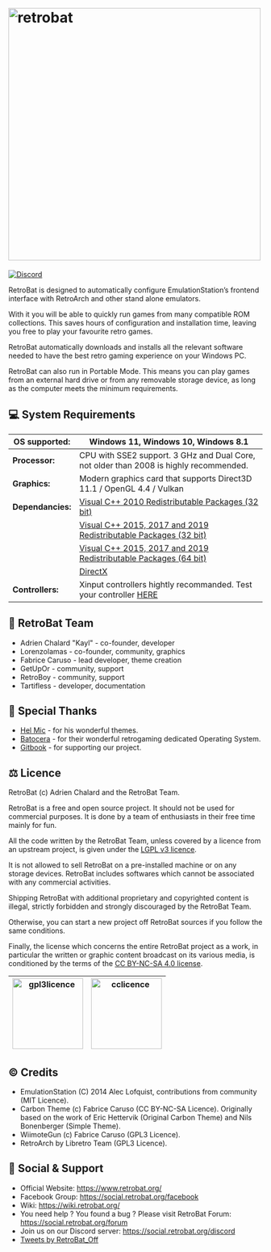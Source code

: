 <h1 align="left">
  <br>
  <a href="https://www.retrobat.org/"><img src="https://raw.githubusercontent.com/kaylh/RetroBat/master/system/resources/retrobat_logo.svg" alt="retrobat" width="500"></a>
</h1>
<p align="left">
  <a href="https://discord.gg/k8mg99cY6F">
      <img src="https://img.shields.io/discord/748519802255179917?color=blue&label=discord&logo=discord&logoColor=white&style=for-the-badge"
           alt="Discord">
    </a>
</p>

RetroBat is designed to automatically configure EmulationStation’s frontend interface with RetroArch and other stand alone emulators.

With it you will be able to quickly run games from many compatible ROM collections. This saves hours of configuration and installation time, leaving you free to play your favourite retro games.

RetroBat automatically downloads and installs all the relevant software needed to have the best retro gaming experience on your Windows PC.

RetroBat can also run in Portable Mode. This means you can play games from an external hard drive or from any removable storage device, as long as the computer meets the minimum requirements.

## 💻 System Requirements

|**OS supported:**|Windows 11, Windows 10, Windows 8.1|
|---|---|
|**Processor:**|CPU with SSE2 support. 3 GHz and Dual Core, not older than 2008 is highly recommended.|
|**Graphics:**|Modern graphics card that supports Direct3D 11.1 / OpenGL 4.4 / Vulkan|
|**Dependancies:**|[Visual C++ 2010 Redistributable Packages (32 bit)](https://www.techpowerup.com/download/visual-c-redistributable-runtime-package-all-in-one/)|
|   |[Visual C++ 2015, 2017 and 2019 Redistributable Packages (32 bit)](https://www.techpowerup.com/download/visual-c-redistributable-runtime-package-all-in-one/)|
|   |[Visual C++ 2015, 2017 and 2019 Redistributable Packages (64 bit)](https://www.techpowerup.com/download/visual-c-redistributable-runtime-package-all-in-one/)|
|   |[DirectX](https://www.microsoft.com/download/details.aspx?id=35)|
|**Controllers:**|Xinput controllers hightly recommanded. Test your controller [HERE](https://gamepad-tester.com)|


## 🦇 RetroBat Team

- Adrien Chalard "Kayl" - co-founder, developer
- Lorenzolamas - co-founder, community, graphics
- Fabrice Caruso - lead developer, theme creation
- GetUpOr - community, support
- RetroBoy - community, support
- Tartifless - developer, documentation

## 💟 Special Thanks

- [Hel Mic](https://github.com/lehcimcramtrebor/) - for his wonderful themes.
- [Batocera](https://www.batocera.org/) - for their wonderful retrogaming dedicated Operating System.
- [Gitbook](https://www.gitbook.com/) - for supporting our project.

## ⚖ Licence

RetroBat (c) Adrien Chalard and the RetroBat Team.

RetroBat is a free and open source project. It should not be used for commercial purposes.
It is done by a team of enthusiasts in their free time mainly for fun.

All the code written by the RetroBat Team, unless covered by a licence from an upstream project, is given under the [LGPL v3 licence](https://www.gnu.org/licenses/lgpl-3.0.html).

It is not allowed to sell RetroBat on a pre-installed machine or on any storage devices. RetroBat includes softwares which cannot be associated with any commercial activities.

Shipping RetroBat with additional proprietary and copyrighted content is illegal, strictly forbidden and strongly discouraged by the RetroBat Team.

Otherwise, you can start a new project off RetroBat sources if you follow the same conditions.

Finally, the license which concerns the entire RetroBat project as a work, in particular the written or graphic content broadcast on its various media, is conditioned by the terms of the [CC BY-NC-SA 4.0 license](https://creativecommons.org/licenses/by-nc-sa/4.0/).

|<img src="https://www.gnu.org/graphics/gplv3-127x51.png" width="140" alt="gpl3licence" class="center">|<img src="https://upload.wikimedia.org/wikipedia/commons/thumb/1/12/Cc-by-nc-sa_icon.svg/180px-Cc-by-nc-sa_icon.svg.png" width="140" alt="cclicence" class="center">|
|---|---|

## © Credits

- EmulationStation (C) 2014 Alec Lofquist, contributions from community (MIT Licence).
- Carbon Theme (c) Fabrice Caruso (CC BY-NC-SA Licence). Originally based on the work of Eric Hettervik (Original Carbon Theme) and Nils Bonenberger (Simple Theme).
- WiimoteGun (c) Fabrice Caruso (GPL3 Licence).
- RetroArch by Libretro Team (GPL3 Licence).

## 💬 Social & Support

- Official Website: https://www.retrobat.org/
- Facebook Group: https://social.retrobat.org/facebook
- Wiki: https://wiki.retrobat.org/
- You need help ? You found a bug ? Please visit RetroBat Forum: https://social.retrobat.org/forum
- Join us on our Discord server: https://social.retrobat.org/discord
- <a class="twitter-timeline" href="https://twitter.com/RetroBat_Off?ref_src=twsrc%5Etfw">Tweets by RetroBat_Off</a>

